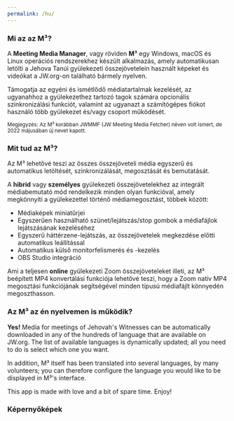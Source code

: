 ```yaml
---
permalink: /hu/
---
```

  
### Mi az az M³?

A **Meeting Media Manager**, vagy röviden **M³** egy Windows, macOS és Linux operációs rendszerekhez készült alkalmazás, amely automatikusan letölti a Jehova Tanúi gyülekezeti összejövetelein használt képeket és videókat a JW.org-on található bármely nyelven.

Támogatja az egyéni és ismétlődő médiatartalmak kezelését, az ugyanahhoz a gyülekezethez tartozó tagok számára opcionális szinkronizálási funkciót, valamint az ugyanazt a számítógépes fiókot használó több gyülekezet és/vagy csoport működését.

<sup>Megjegyzés: Az M³ korábban JWMMF (JW Meeting Media Fetcher) néven volt ismert, de 2022 májusában új nevet kapott.</sup>

### Mit tud az M³?

Az M³ lehetővé teszi az összes összejöveteli média egyszerű és automatikus letöltését, szinkronizálását, megosztását és bemutatását.

A **hibrid** vagy **személyes** gyülekezeti összejövetelekhez az integrált médiabemutató mód rendelkezik minden olyan funkcióval, amely megkönnyíti a gyülekezettel történő médiamegosztást, többek között:

- Médiaképek miniatűrjei
- Egyszerűen használható szünet/lejátszás/stop gombok a médiafájlok lejátszásának kezeléséhez
- Egyszerű háttérzene-lejátszás, az összejövetelek megkezdése előtti automatikus leállítással
- Automatikus külső monitorfelismerés és -kezelés
- OBS Studio integráció

Ami a teljesen **online** gyülekezeti Zoom összejöveteleket illeti, az M³ beépített MP4 konvertálási funkciója lehetővé teszi, hogy a Zoom natív MP4 megosztási funkciójának segítségével minden típusú médiafájlt könnyedén megoszthasson.

### Az M³ az én nyelvemen is működik?

**Yes!** Media for meetings of Jehovah's Witnesses can be automatically downloaded in any of the hundreds of language that are available on JW.org. The list of available languages is dynamically updated; all you need to do is select which one you want.

In addition, M³ itself has been translated into several languages, by many volunteers; you can therefore configure the language you would like to be displayed in M³'s interface.

This app is made with love and a bit of spare time. Enjoy!

### Képernyőképek
